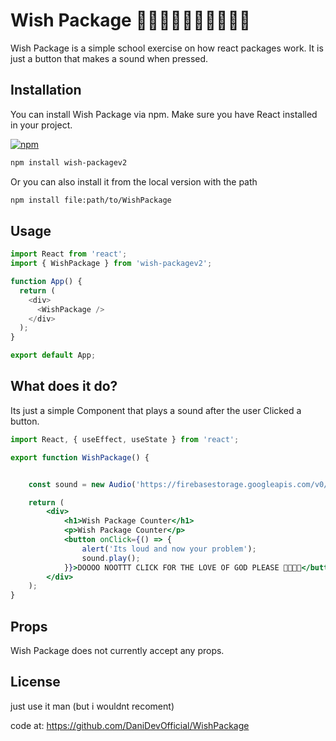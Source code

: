 # Wish Package 🤬🤬🤬🔥🔥🔥🥱🥱🥱😣

Wish Package is a simple school exercise on how react packages work. It is just a button that makes a sound when pressed.

## Installation

You can install Wish Package via npm. Make sure you have React installed in your project.

[![npm](https://img.shields.io/npm/v/wish-package)](https://www.npmjs.com/package/wish-package)

```bash
npm install wish-packagev2
```
Or you can also install it from the local version with the path

```bash
npm install file:path/to/WishPackage
```

## Usage

```javascript
import React from 'react';
import { WishPackage } from 'wish-packagev2';

function App() {
  return (
    <div>
      <WishPackage />
    </div>
  );
}

export default App;
```

## What does it do?

Its just a simple Component that plays a sound after the user Clicked a button. 

```jsx
import React, { useEffect, useState } from 'react';

export function WishPackage() {


    const sound = new Audio('https://firebasestorage.googleapis.com/v0/b/funnysoundswish.appspot.com/o/Sounds%2FUploaded%2FSound.mp3?alt=media&token=4cb9d5b8-d108-4966-b087-28ac9275a81c'); // this sound is loud

    return (
        <div>
            <h1>Wish Package Counter</h1>
            <p>Wish Package Counter</p>
            <button onClick={() => {
                alert('Its loud and now your problem');
                sound.play();
            }}>DOOOO NOOTTT CLICK FOR THE LOVE OF GOD PLEASE 🤬🤬🤬🤬</button>
        </div>
    );
}


```

## Props

Wish Package does not currently accept any props.

## License

just use it man (but i wouldnt recoment)


code at: https://github.com/DaniDevOfficial/WishPackage
